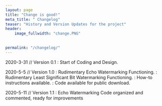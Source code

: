 ```yaml
---
layout: page
title: "Change is good!"
meta_title: " Changelog"
teaser: "History and Version Updates for the project"
header:
    image_fullwidth: "change.PNG"
    
    
permalink: "/changelog/"
---
```


2020-3-31 // Version 0.1
:   Start of Coding and Design.

2020-5-5 // Version 1.0
:   Rudimentary Echo Watermarking Functioning.
:	Rudimentary Least Significant Bit Watermarking Functioning.
:	How-to instructions available.
:	Code available for public download.

2020-5-11 // Version 1.1
:   Echo Watermarking Code organized and commented, ready for improvements



 

